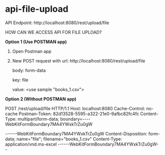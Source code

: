 # api-file-upload

API Endpoint:
http://localhost:8080/rest/upload/file

HOW CAN WE ACCESS API FOR FILE UPLOAD?

**Option 1 (Use POSTMAN app)**
1) Open Postman app
2) New POST request with 
   url: http://localhost:8080/rest/upload/file
   
   body: form-data
   
    key: file
    
    value: <use sample "books_1.csv">
    
    
**Option 2 (Without POSTMAN app)**

POST /rest/upload/file HTTP/1.1
Host: localhost:8080
Cache-Control: no-cache
Postman-Token: 82d13528-5595-a322-21e0-9afbc82fc4fc
Content-Type: multipart/form-data; boundary=----WebKitFormBoundary7MA4YWxkTrZu0gW

------WebKitFormBoundary7MA4YWxkTrZu0gW
Content-Disposition: form-data; name="file"; filename="books_1.csv"
Content-Type: application/vnd.ms-excel
------WebKitFormBoundary7MA4YWxkTrZu0gW--
